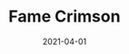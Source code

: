 ---
description: "Pattern%3A%20Fame%20%7C%20Color%3A%20Crimson%20%7C%20Width%3A%2054%u201D%20%7C%20Content%3A%20100%25%20Polyester%20%7C%20Abrasion%3A%2050%2C000%20Double%20Rubs%20-%20Wyzenbeek%20Method%20%7C%20Repeat%3A%20N/A%20%7C%20Finish%3A%20INCASE%20by%20CRYPTON%20%7C%20Flammability%3A%20NFPA%20260%2C%20UFAC%20Class%201%2C%20CAL%20117%20%7C%20Applications%3A%20Contract%20/%20Hospitality%2C%20Residential%20%7C%20"
tags: 
  - "Lark Fontaine"
  - "Fame"
  - "Textiles"
image_primary: "img/Fame_Crimson_large.jpg"
href: "https://www.larkfontaine.com/collections/textiles/products/fame-crimson"
designer: "Lark Fontaine"
title: "Fame Crimson"
category: "Textiles"
subtitle: ""
manufacturer: "Lark Fontaine"
slug: "/manufacturers/lark-fontaine/textiles/lark-fontaine-fame-crimson"
date: "2021-04-01"
---